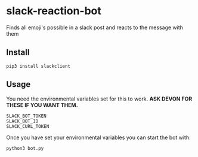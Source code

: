 # slack-reaction-bot
Finds all emoji's possible in a slack post and reacts to the message with them

## Install

```
pip3 install slackclient
```

## Usage
You need the environmental variables set for this to work. **ASK DEVON FOR THESE IF YOU WANT THEM.**
```
SLACK_BOT_TOKEN
SLACK_BOT_ID
SLACK_CURL_TOKEN
```

Once you have set your environmental variables you can start the bot with:
```
python3 bot.py
```
